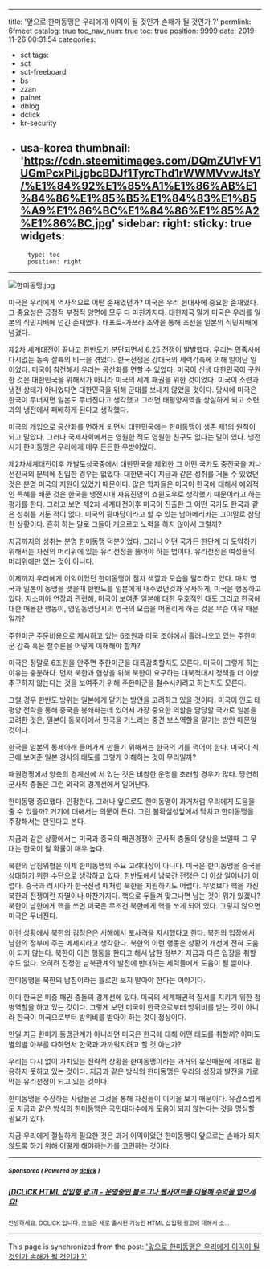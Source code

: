 
---
title: '앞으로 한미동맹은 우리에게 이익이 될 것인가 손해가 될 것인가 ?'
permlink: 6fmeet
catalog: true
toc_nav_num: true
toc: true
position: 9999
date: 2019-11-26 00:31:54
categories:
- sct
tags:
- sct
- sct-freeboard
- bs
- zzan
- palnet
- dblog
- dclick
- kr-security
- usa-korea
thumbnail: 'https://cdn.steemitimages.com/DQmZU1vFV1UGmPcxPiLjgbcBDJf1TyrcThd1rWWMVvwJtsY/%E1%84%92%E1%85%A1%E1%86%AB%E1%84%86%E1%85%B5%E1%84%83%E1%85%A9%E1%86%BC%E1%84%86%E1%85%A2%E1%86%BC.jpg'
sidebar:
    right:
        sticky: true
widgets:
    -
        type: toc
        position: right
---


![한미동맹.jpg](https://cdn.steemitimages.com/DQmZU1vFV1UGmPcxPiLjgbcBDJf1TyrcThd1rWWMVvwJtsY/%E1%84%92%E1%85%A1%E1%86%AB%E1%84%86%E1%85%B5%E1%84%83%E1%85%A9%E1%86%BC%E1%84%86%E1%85%A2%E1%86%BC.jpg)

미국은 우리에게 역사적으로 어떤 존재였던가? 미국은 우리 현대사에 중요한 존재였다. 그 중요성은 긍정적 부정적 양면에 모두 다 마찬가지다. 대한제국 말기 미국은 우리를 일본의 식민지배에 넘긴 존재였다. 태프트-가쓰라 조약을 통해 조선을 일본의 식민지배에 넘겼다.

제2차 세계대전이 끝나고 한반도가 분단되면서 6.25 전쟁이 발발했다. 우리는 민족사에 다시없는 동족 살륙의 비극을 겪었다. 한국전쟁은 강대국의 세력각축에 의해 일어난 일이었다. 미국이 참전해서 우리는 공산화를 면할 수 있었다. 미국이 신생 대한민국이 구원한 것은 대한민국을 위해서가 아니라 미국의 세계 패권을 위한 것이었다. 미국이 소련과 냉전 상태가 아니었다면 대한민국을 위해 군대를 보내지 않았을 것이다. 당시에 미국은 한국이 무너지면 일본도 무너진다고 생각했고 그러면 태평양지역을 상실하게 되고 소련과의 냉전에서 패배하게 된다고 생각했다.

미국의 개입으로 공산화를 면하게 되면서 대한민국에는 한미동맹이 생존 제1의 원칙이 되고 말았다. 그러나 국제사회에서는 영원한 적도 영원한 친구도 없다는 말이 있다. 냉전시기 한미동맹은 우리에게 매우 든든한 우방이었다.

제2차세계대전이후 개발도상국중에서 대한민국을 제외한 그 어떤 국가도 중진국을 지나 선진국의 문턱에 진입한 경우는 없었다. 대한민국이 지금과 같은 성취를 거둘 수 있었던 것은 분명 미국의 지원이 있었기 때문이다. 많은 학자들은 미국이 한국에 대해서 예외적인 특혜를 배푼 것은 한국을 냉전시대 자유진영의 쇼윈도우로 생각했기 때문이라고 하는 평가를 한다. 그러고 보면 제2차 세계대전이후 미국이 진출한 그 어떤 국가도 한국과 같은 성취를 거둔 적이 없다. 미국의 뒷마당이라고 할 수 있는 남아메리카는 그야말로 참담한 상황이다. 흔히 하는 말로 그들이 게으르고 노력을 하지 않아서 그럴까?

지금까지의 성취는 분명 한미동맹 덕분이었다. 그러니 어떤 국가든 한단계 더 도약하기 위해서는 자신의 머리위에 있는 유리천정을 뚫어야 하는 법이다. 유리천정은 여성들의 머리위에만 있는 것이 아니다.

이제까지 우리에게 이익이었던 한미동맹이 점차 색깔과 모습을 달리하고 있다. 마치 영국과 일본이 동맹을 맺을때 한반도를 일본에게 내주었던것과 유사하게, 미국은 행동하고 있다. 지소미아 연장과 관련해, 미국이 보여준 일본에 대한 우호적인 태도 그리고 한국에 대한 매몰찬 행동이, 영일동맹당시의 영국의 모습을 떠올리게 하는 것은 무슨 이유 때문일까?

주한미군 주둔비용으로 제시하고 있는 6조원과 미국 조야에서 흘러나오고 있는 주한미군 감축 혹은 철수론을 어떻게 이해해야 할까?

미국은 정말로 6조원을 안주면 주한미군을 대폭감축할지도 모른다. 미국이 그렇게 하는 이유는 충분하다. 먼저 북한과 협상을 위해 북한이 요구하는 대북적대시 정책을 더 이상 추구하지 않는다는 것을 보여주기 위해 주한미군을 철수시키려고 하는지도 모른다.

그럴 경우 한반도 방위는 일본에게 맡기는 방안을 고려하고 있을 것이다. 미국이 인도 태평양 전략을 통해 중국을 봉쇄하는데 있어서 가장 중요한 역할을 담당할 국가로 일본을 고려한 것은, 일본이 동북아에서 한국을 거느리는 중견 보스역할을 맡기는 방안 때문일 것이다.

한국을 일본의 통제아래 들어가게 만들기 위해서는 한국의 기를 꺽어야 한다. 미국이 최근에 보여준 일본 경사의 태도를 그렇게 이해하는 것이 무리일까?

패권경쟁에서 양측의 경계선에 서 있는 것은 비참한 운명을 초래할 경우가 많다. 당연히 군사적 충돌은 그런 외곽의 경계선에서 일어난다.

한미동맹 중요했다. 인정한다. 그러나 앞으로도 한미동맹이 과거처럼 우리에게 도움을 줄 수 있을까? 거기에 대해서는 의문이 든다. 그런 불확실성앞에서 닥치고 한미동맹을 주장해서는 안된다고 본다.

지금과 같은 상황에서는 미국과 중국의 패권경쟁이 군사적 충돌의 양상을 보일때 그 무대는 한국이 될 확률이 매우 높다.

북한의 남침위협은 이제 한미동맹의 주요 고려대상이 아니다. 미국은 한미동맹을 중국을 상대하기 위한 수단으로 생각하고 있다. 한반도에서 남북간 전쟁은 더 이상 일어나기 어렵다. 중국과 러시아가 한국전쟁 때처럼 북한을 지원하기도 어렵다. 무엇보다 핵을 가진 북한과 전쟁이란 자멸이나 마찬가지다. 핵으로 두들겨 맞고나면 남는 것이 뭐가 있겠나? 북한이 남한에게 핵을 쏘면 미국은 무조건 북한에게 핵을 쏘게 되어 있다. 그렇지 않으면 미국은 무너진다.

이런 상황에서 북한의 김정은은 서해에서 포사격을 지시했다고 한다. 북한의 입장에서 남한의 정부에 주는 메세지라고 생각한다. 북한의 이런 행동은 상황의 개선에 전혀 도움이 되지 않는다. 북한이 이런 행동을 한다고 해서 남한 정부가 지금과 다른 입장을 취할 수도 없다. 오히려 진정한 남북관계의 발전에 반대하는 세력들에게 도움이 될 뿐이다.

한미동맹을 북한의 남침이라는 틀로만 보지 말아야 한다는 이야기다.

이미 한국은 미중 패권 충돌의 경계선에 있다. 미국의 세계패권적 질서를 지키기 위한 첨병역할을 하고 있는 것이다. 그렇게 보면 미국이 한국으로부터 방위비를 받는 것이 아니라 한국이 미국으로부터 방위비를 받아야 하는 것이 정상이다.

만일 지금 한미가 동맹관계가 아니라면 미국은 한국에 대해 어떤 태도를 취할까? 아마도 별의별 아부를 다하면서 한국과 가까워지려고 할 것 아닌가?

우리는 다시 없이 가치있는 전략적 상황을 한미동맹이라는 과거의 유산때문에 제대로 활용하지 못하고 있는 것이다. 지금과 같은 방식의 한미동맹은 우리의 성장과 발전을 가로막는 유리천정이 되고 있는 것이다.

한미동맹을 주장하는 사람들은 그것을 통해 자신들이 이익을 보기 때문이다. 유감스럽게도 지금과 같은 방식의 한미동맹은 국민대다수에게 도움이 되지 않는다는 것을 명심할 필요가 있다.

지금 우리에게 절실하게 필요한 것은 과거 이익이었던 한미동맹이 앞으로는 손해가 되지 않도록 하기 위해 어떻게 해야하는가를 고민하는 것이다.

---

#####  <sub> **Sponsored ( Powered by [dclick](https://www.dclick.io) )** </sub>
##### [[DCLICK HTML 삽입형 광고] - 운영중인 블로그나 웹사이트를 이용해 수익을 얻으세요!](https://api.dclick.io/v1/c?x=eyJhbGciOiJIUzI1NiIsInR5cCI6IkpXVCJ9.eyJjIjoib2xkc3RvbmUiLCJzIjoiNmZtZWV0IiwiYSI6WyJ0LTE0ODYiXSwidXJsIjoiaHR0cHM6Ly9zdGVlbWl0LmNvbS9AZGNsaWNrL2RjbGljay1odG1sLS0xNTUwNTQ5MTQwNDA4IiwiaWF0IjoxNTc0NzM0MzQ3LCJleHAiOjE4OTAwOTQzNDd9.QWHIqRBuwQZsM75ZoLL191KyBdSgILeiPH2uO_ej8WQ)
<sup>안녕하세요. DCLICK 입니다. 오늘은 새로 출시된 기능인 HTML 삽입형 광고에 대해서 소...</sup>


- - -

This page is synchronized from the post: ['앞으로 한미동맹은 우리에게 이익이 될 것인가 손해가 될 것인가 ?'](https://steemit.com/@oldstone/6fmeet)

